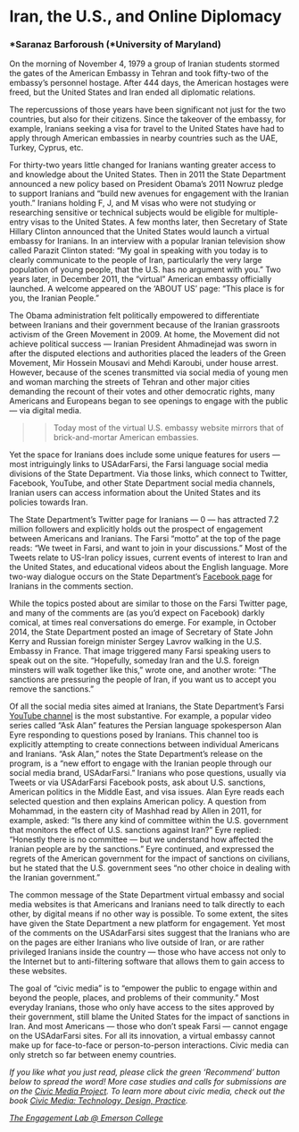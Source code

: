 # Iran, the U.S., and Online Diplomacy

### *Saranaz Barforoush (*University of Maryland)

On the morning of November 4, 1979 a group of Iranian students stormed the gates of the American Embassy in Tehran and took fifty-two of the embassy’s personnel hostage. After 444 days, the American hostages were freed, but the United States and Iran ended all diplomatic relations.

The repercussions of those years have been significant not just for the two countries, but also for their citizens. Since the takeover of the embassy, for example, Iranians seeking a visa for travel to the United States have had to apply through American embassies in nearby countries such as the UAE, Turkey, Cyprus, etc.

For thirty-two years little changed for Iranians wanting greater access to and knowledge about the United States. Then in 2011 the State Department announced a new policy based on President Obama’s 2011 Nowruz pledge to support Iranians and “build new avenues for engagement with the Iranian youth.” Iranians holding F, J, and M visas who were not studying or researching sensitive or technical subjects would be eligible for multiple-entry visas to the United States. A few months later, then Secretary of State Hillary Clinton announced that the United States would launch a virtual embassy for Iranians. In an interview with a popular Iranian television show called Parazit Clinton stated: “My goal in speaking with you today is to clearly communicate to the people of Iran, particularly the very large population of young people, that the U.S. has no argument with you.” Two years later, in December 2011, the “virtual” American embassy officially launched. A welcome appeared on the ‘ABOUT US’ page: “This place is for you, the Iranian People.”

The Obama administration felt politically empowered to differentiate between Iranians and their government because of the Iranian grassroots activism of the Green Movement in 2009. At home, the Movement did not achieve political success — Iranian President Ahmadinejad was sworn in after the disputed elections and authorities placed the leaders of the Green Movement, Mir Hossein Mousavi and Mehdi Karoubi, under house arrest. However, because of the scenes transmitted via social media of young men and woman marching the streets of Tehran and other major cities demanding the recount of their votes and other democratic rights, many Americans and Europeans began to see openings to engage with the public — via digital media.

> > Today most of the virtual U.S. embassy website mirrors that of brick-and-mortar American embassies.

Yet the space for Iranians does include some unique features for users — most intriguingly links to USAdarFarsi, the Farsi language social media divisions of the State Department. Via those links, which connect to Twitter, Facebook, YouTube, and other State Department social media channels, Iranian users can access information about the United States and its policies towards Iran.

The State Department’s Twitter page for Iranians — 0 — has attracted 7.2 million followers and explicitly holds out the prospect of engagement between Americans and Iranians. The Farsi “motto” at the top of the page reads: “We tweet in Farsi, and want to join in your discussions.” Most of the Tweets relate to US-Iran policy issues, current events of interest to Iran and the United States, and educational videos about the English language.
More two-way dialogue occurs on the State Department’s [Facebook page](https://www.facebook.com/USAdarFarsi) for Iranians in the comments section.

While the topics posted about are similar to those on the Farsi Twitter page, and many of the comments are (as you’d expect on Facebook) darkly comical, at times real conversations do emerge. For example, in October 2014, the State Department posted an image of Secretary of State John Kerry and Russian foreign minister Sergey Lavrov walking in the U.S. Embassy in France. That image triggered many Farsi speaking users to speak out on the site. “Hopefully, someday Iran and the U.S. foreign minsters will walk together like this,” wrote one, and another wrote: “The sanctions are pressuring the people of Iran, if you want us to accept you remove the sanctions.”

Of all the social media sites aimed at Iranians, the State Department’s Farsi [YouTube channel](https://www.youtube.com/watch?v=it7bWDfRQl8) is the most substantive. For example, a popular video series called “Ask Alan” features the Persian language spokesperson Alan Eyre responding to questions posed by Iranians. This channel too is explicitly attempting to create connections between individual Americans and Iranians. “Ask Alan,” notes the State Department’s release on the program, is a “new effort to engage with the Iranian people through our social media brand, USAdarFarsi.” Iranians who pose questions, usually via Tweets or via USAdarFarsi Facebook posts, ask about U.S. sanctions, American politics in the Middle East, and visa issues. Alan Eyre reads each selected question and then explains American policy. A question from Mohammad, in the eastern city of Mashhad read by Allen in 2011, for example, asked: “Is there any kind of committee within the U.S. government that monitors the effect of U.S. sanctions against Iran?” Eyre replied: “Honestly there is no committee — but we understand how affected the Iranian people are by the sanctions.” Eyre continued, and expressed the regrets of the American government for the impact of sanctions on civilians, but he stated that the U.S. government sees “no other choice in dealing with the Iranian government.”

The common message of the State Department virtual embassy and social media websites is that Americans and Iranians need to talk directly to each other, by digital means if no other way is possible. To some extent, the sites have given the State Department a new platform for engagement. Yet most of the comments on the USAdarFarsi sites suggest that the Iranians who are on the pages are either Iranians who live outside of Iran, or are rather privileged Iranians inside the country — those who have access not only to the Internet but to anti-filtering software that allows them to gain access to these websites.

The goal of “civic media” is to “empower the public to engage within and beyond the people, places, and problems of their community.” Most everyday Iranians, those who only have access to the sites approved by their government, still blame the United States for the impact of sanctions in Iran. And most Americans — those who don’t speak Farsi — cannot engage on the USAdarFarsi sites. For all its innovation, a virtual embassy cannot make up for face-to-face or person-to-person interactions. Civic media can only stretch so far between enemy countries.

_If you like what you just read, please click the green ‘Recommend’ button below to spread the word! More case studies and calls for submissions are on the [Civic Media Project](http://www.civicmediaproject.com). To learn more about civic media, check out the book [Civic Media: Technology, Design, Practice](https://mitpress.mit.edu/books/civic-media)._

[_The Engagement Lab @ Emerson College_](http://elab.emerson.edu)
